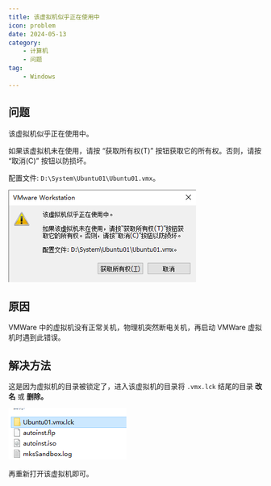 ```yaml
---
title: 该虚拟机似乎正在使用中
icon: problem
date: 2024-05-13
category: 
    - 计算机
    - 问题
tag:
    - Windows
---
```


## 问题

该虚拟机似乎正在使用中。

如果该虚拟机未在使用，请按 “获取所有权(T)” 按钮获取它的所有权。否则，请按 “取消(C)” 按钮以防损坏。

配置文件: `D:\System\Ubuntu01\Ubuntu01.vmx`。

![该虚拟机似乎正在使用中](./assets/virtual_machine_use01.jpg)

## 原因

VMWare 中的虚拟机没有正常关机，物理机突然断电关机，再启动 VMWare 虚拟机时遇到此错误。

## 解决方法

这是因为虚拟机的目录被锁定了，进入该虚拟机的目录将 `.vmx.lck` 结尾的目录 **改名** 或 **删除。**

![删除目录](./assets/virtual_machine_use02.jpg)

再重新打开该虚拟机即可。
